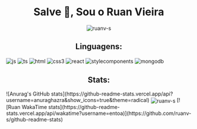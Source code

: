 <h1 align="center">Salve 🖖, Sou o Ruan Vieira</h1><p align="left">
<p align="center"><img align="center" src="https://komarev.com/ghpvc/?username=ruanv-s&label=Profile%20views&color=0e75b6&style=flat" alt="ruanv-s" /></p>

<h2 align="center">Linguagens:</h3>
<div style:"display: inline-block">
  <img align="center" alt="js" src="https://img.shields.io/badge/JavaScript-323330?style=for-the-badge&logo=javascript&logoColor=F7DF1E" >
  <img align="center" alt="ts" src="https://img.shields.io/badge/TypeScript-007ACC?style=for-the-badge&logo=typescript&logoColor=whit" >
  <img align="center" alt="html" src="https://img.shields.io/badge/HTML5-E34F26?style=for-the-badge&logo=html5&logoColor=white" >
  <img align="center" alt="css3" src="https://img.shields.io/badge/CSS3-1572B6?style=for-the-badge&logo=css3&logoColor=white" > 
    <img align="center" alt="react" src="https://img.shields.io/badge/React-20232A?style=for-the-badge&logo=react&logoColor=61DAFB" >
   <img align="center" alt="stylecomponents" src="https://img.shields.io/badge/styled--components-DB7093?style=for-the-badge&logo=styled-components&logoColor=white" >
   <img align="center" alt="mongodb" src="https://img.shields.io/badge/MongoDB-4EA94B?style=for-the-badge&logo=mongodb&logoColor=white" >
</div>
<h2 align="center">Stats:</h3>
<p>
![Anurag's GitHub stats](https://github-readme-stats.vercel.app/api?username=anuraghazra&show_icons=true&theme=radical) <img align="center" src="https://github-readme-streak-stats.herokuapp.com/?user=ruanv-s&" alt="ruanv-s" />
[![Ruan WakaTime stats](https://github-readme-stats.vercel.app/api/wakatime?username=entoa)](https://github.com/ruanv-s/github-readme-stats)
</p>
